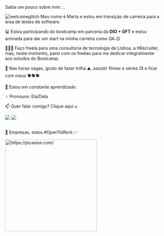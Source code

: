 
 Saiba um pouco sobre mim ...
 
 ![welcomeglitch](https://user-images.githubusercontent.com/89816943/213179710-66368a05-ce8f-408f-9a33-e76719f76490.gif) Meu nome é Marta e estou em transição de carreira para a área de testes de software. 
 

💻 Estou participando do bootcamp em parceria da **DIO + GFT** e estou animada para dar um start na minha carreira como QA.😉
   
👩🏼‍💻 Faço freela para uma consultoria de tecnologia de Lisboa, a ItRecruiter, mas, neste momento,  parei com os freelas para me dedicar integralmente aos estudos do Bootcamp. 

📌 Nas horas vagas, gosto de fazer trilha ⛰,  assistir filmes e séries 📺 e ficar com meus 🐕🐕🐕
 
🌱 Estou em constante aprendizado.

 ♀️ Pronouns: Ela/Dela
 
 
📫 Quer falar comigo? Clique aqui ↙

 <div>
  <a align="center" href="https://www.linkedin.com/in/martagraciliano" target="_blank"><img src="https://img.shields.io/badge/-LinkedIn-%230077B5?style=for-the-badge&logo=linkedin&logoColor=white" target="_blank"></a>
<a  align="center" href="https://api.whatsapp.com/send?phone=5521986101800"  target="_blank"><img src="https://img.shields.io/badge/WhatsApp-25D366?style=for-the-badge&logo=whatsapp&logoColor=white" target="_blank"></a>
 
 
 ##
 
 🏢 Empresas, estou #OpenToWork ✅ 
 
 <a href="https://picasion.com/"><img src="https://i.picasion.com/pic92/87cda3afdcfc4dea905372aabbc34988.gif" width="300" height="300" border="0" alt="https://picasion.com/" /></a><br /><a href="https://picasion.com/"></a>
  
  

 
